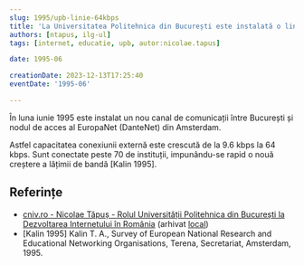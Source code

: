 ```yaml
---
slug: 1995/upb-linie-64kbps
title: 'La Universitatea Politehnica din București este instalată o linie dedicată de 64 kbps'
authors: [ntapus, ilg-ul]
tags: [internet, educatie, upb, autor:nicolae.tapus]

date: 1995-06

creationDate: 2023-12-13T17:25:40
eventDate: '1995-06'

---
```


În luna iunie 1995 este instalat un nou canal de comunicații între
București și nodul de acces al EuropaNet (DanteNet) din Amsterdam.

<!-- truncate -->

Astfel capacitatea conexiunii externă este crescută de la 9.6 kbps la
64 kbps. Sunt conectate peste 70 de instituții, impunându-se rapid o
nouă creștere a lățimii de bandă [Kalin 1995].

## Referințe

- [cniv.ro - Nicolae Tăpuș - Rolul Universității Politehnica din București la Dezvoltarea Internetului în România](https://cniv.ro/documents/26/CNIV_Volum_Aniversar_2023_-_Versiune_Online_DPxioQg.pdf) (arhivat [local](https://cronica-it.github.io/arhiva/))
- [Kalin 1995] Kalin T. A., Survey of European National Research and Educational Networking Organisations, Terena, Secretariat, Amsterdam, 1995.
